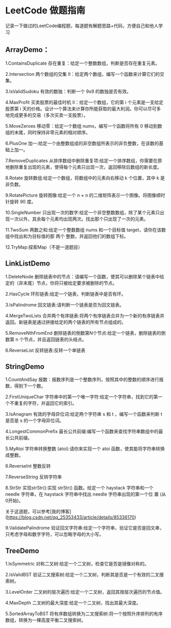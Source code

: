 # LeetCode 做题指南
记录一下做过的LeetCode编程题，每道题有解题思路+代码，方便自己和他人学习

## ArrayDemo：
  1.ContainsDuplicate 存在重复：给定一个整数数组，判断是否存在重复元素。
 
  2.Intersection 两个数组的交集 II：给定两个数组，编写一个函数来计算它们的交集。
  
  3.IsValidSudoku 有效的数独：判断一个 9x9 的数独是否有效。
  
  4.MaxProfit 买卖股票的最佳时机 II：给定一个数组，它的第 i 个元素是一支给定股票第 i 天的价格。设计一个算法来计算你所能获取的最大利润。你可以尽可多     地完成更多的交易（多次买卖一支股票）。
  
  5.MoveZeroes 移动零：给定一个数组 nums，编写一个函数将所有 0 移动到数组的末尾，同时保持非零元素的相对顺序。
  
  6.PlusOne  加一:给定一个由整数组成的非空数组所表示的非负整数，在该数的基础上加一。
  
  7.RemoveDuplicates 从排序数组中删除重复项:给定一个排序数组，你需要在原地删除重复出现的元素，使得每个元素只出现一次，返回移除后数组的新长度。
  
  8.Rotate 旋转数组:给定一个数组，将数组中的元素向右移动 k 个位置，其中 k 是非负数。
  
  9.RotatePicture 旋转图像:给定一个 n × n 的二维矩阵表示一个图像。将图像顺时针旋转 90 度。
  
  10.SingleNumber 只出现一次的数字:给定一个非空整数数组，除了某个元素只出现一次以外，其余每个元素均出现两次。找出那个只出现了一次的元素。
  
  11.TwoSum 两数之和:给定一个整数数组 nums 和一个目标值 target，请你在该数组中找出和为目标值的那 两个 整数，并返回他们的数组下标。
  
  12.TryMap:探索Map（不是一道题目）

## LinkListDemo
  1.DeleteNode 删除链表中的节点：请编写一个函数，使其可以删除某个链表中给定的（非末尾）节点，你将只被给定要求被删除的节点。
  
  2.HasCycle  环形链表:给定一个链表，判断链表中是否有环。
  
  3.IsPalindrome 回文链表:请判断一个链表是否为回文链表。
  
  4.MergeTwoLists 合并两个有序链表:将两个有序链表合并为一个新的有序链表并返回。新链表是通过拼接给定的两个链表的所有节点组成的。 
  
  5.RemoveNthFromEnd  删除链表的倒数第N个节点:给定一个链表，删除链表的倒数第 n 个节点，并且返回链表的头结点。
  
  6.ReverseList 反转链表:反转一个单链表

## StringDemo
  1.CountAndSay 报数：报数序列是一个整数序列，按照其中的整数的顺序进行报数，得到下一个数。
  
  2.FirstUniqueChar 字符串中的第一个唯一字符:给定一个字符串，找到它的第一个不重复的字符，并返回它的索引。
  
  3.IsAnagram 有效的字母异位词:给定两个字符串 s 和 t ，编写一个函数来判断 t 是否是 s 的一个字母异位词。
  
  4.LongestCommonPrefix 最长公共前缀:编写一个函数来查找字符串数组中的最长公共前缀。
  
  5.MyAtoi 字符串转换整数 (atoi):请你来实现一个 atoi 函数，使其能将字符串转换成整数。
  
  6.ReverseInt 整数反转
  
  7.ReverseString 反转字符串
  
  8.StrStr 实现strStr():实现 strStr() 函数。给定一个 haystack 字符串和一个 needle 字符串，在 haystack 字符串中找出 needle 字符串出现的第一个位     置 (从0开始)。
  
   关于这道题，可以参考[我的博客] (https://blog.csdn.net/qq_25353433/article/details/85336170)
  
  9.ValidatePalindrome 验证回文字符串:给定一个字符串，验证它是否是回文串，只考虑字母和数字字符，可以忽略字母的大小写。
  
## TreeDemo
  1.IsSymmetric 对称二叉树:给定一个二叉树，检查它是否是镜像对称的。
  
  2.IsValidBST  验证二叉搜索树:给定一个二叉树，判断其是否是一个有效的二叉搜索树。
  
  3.LevelOrder 二叉树的层次遍历:给定一个二叉树，返回其按层次遍历的节点值。
  
  4.MaxDepth 二叉树的最大深度:给定一个二叉树，找出其最大深度。
  
  5.SortedArrayToBST 将有序数组转换为二叉搜索树:将一个按照升序排列的有序数组，转换为一棵高度平衡二叉搜索树。
